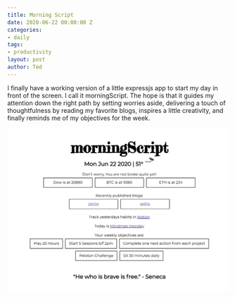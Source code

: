 ```yaml
---
title: Morning Script
date: 2020-06-22 00:00:00 Z
categories:
- daily
tags:
- productivity
layout: post
author: Ted
---
```


I finally have a working version of a little expressjs app to start my day in front of the screen. I call it morningScript. The hope is that it guides my attention down the right path by setting worries aside, delivering a touch of thoughtfulness by reading my favorite blogs, inspires a little creativity, and finally reminds me of my objectives for the week.

![morningScript](/assets/images/morning_script.png)
